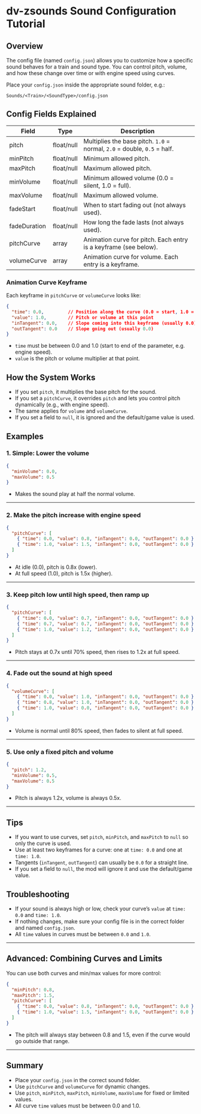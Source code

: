 # dv-zsounds Sound Configuration Tutorial

## Overview

The config file (named `config.json`) allows you to customize how a specific sound behaves for a train and sound type. You can control pitch, volume, and how these change over time or with engine speed using curves.

Place your `config.json` inside the appropriate sound folder, e.g.:
```
Sounds/<Train>/<SoundType>/config.json
```

## Config Fields Explained

| Field         | Type      | Description                                                                                 |
|---------------|-----------|---------------------------------------------------------------------------------------------|
| pitch         | float/null| Multiplies the base pitch. `1.0` = normal, `2.0` = double, `0.5` = half.                   |
| minPitch      | float/null| Minimum allowed pitch.                                                                      |
| maxPitch      | float/null| Maximum allowed pitch.                                                                      |
| minVolume     | float/null| Minimum allowed volume (0.0 = silent, 1.0 = full).                                         |
| maxVolume     | float/null| Maximum allowed volume.                                                                     |
| fadeStart     | float/null| When to start fading out (not always used).                                                 |
| fadeDuration  | float/null| How long the fade lasts (not always used).                                                  |
| pitchCurve    | array     | Animation curve for pitch. Each entry is a keyframe (see below).                            |
| volumeCurve   | array     | Animation curve for volume. Each entry is a keyframe.                                       |

### Animation Curve Keyframe

Each keyframe in `pitchCurve` or `volumeCurve` looks like:
```json
{
  "time": 0.0,         // Position along the curve (0.0 = start, 1.0 = end)
  "value": 1.0,        // Pitch or volume at this point
  "inTangent": 0.0,    // Slope coming into this keyframe (usually 0.0)
  "outTangent": 0.0    // Slope going out (usually 0.0)
}
```
- `time` must be between 0.0 and 1.0 (start to end of the parameter, e.g. engine speed).
- `value` is the pitch or volume multiplier at that point.

## How the System Works

- If you set `pitch`, it multiplies the base pitch for the sound.
- If you set a `pitchCurve`, it overrides `pitch` and lets you control pitch dynamically (e.g., with engine speed).
- The same applies for `volume` and `volumeCurve`.
- If you set a field to `null`, it is ignored and the default/game value is used.

## Examples

### 1. Simple: Lower the volume

```json
{
  "minVolume": 0.0,
  "maxVolume": 0.5
}
```
- Makes the sound play at half the normal volume.

---

### 2. Make the pitch increase with engine speed

```json
{
  "pitchCurve": [
    { "time": 0.0, "value": 0.8, "inTangent": 0.0, "outTangent": 0.0 },
    { "time": 1.0, "value": 1.5, "inTangent": 0.0, "outTangent": 0.0 }
  ]
}
```
- At idle (0.0), pitch is 0.8x (lower).
- At full speed (1.0), pitch is 1.5x (higher).

---

### 3. Keep pitch low until high speed, then ramp up

```json
{
  "pitchCurve": [
    { "time": 0.0, "value": 0.7, "inTangent": 0.0, "outTangent": 0.0 },
    { "time": 0.7, "value": 0.7, "inTangent": 0.0, "outTangent": 0.0 },
    { "time": 1.0, "value": 1.2, "inTangent": 0.0, "outTangent": 0.0 }
  ]
}
```
- Pitch stays at 0.7x until 70% speed, then rises to 1.2x at full speed.

---

### 4. Fade out the sound at high speed

```json
{
  "volumeCurve": [
    { "time": 0.0, "value": 1.0, "inTangent": 0.0, "outTangent": 0.0 },
    { "time": 0.8, "value": 1.0, "inTangent": 0.0, "outTangent": 0.0 },
    { "time": 1.0, "value": 0.0, "inTangent": 0.0, "outTangent": 0.0 }
  ]
}
```
- Volume is normal until 80% speed, then fades to silent at full speed.

---

### 5. Use only a fixed pitch and volume

```json
{
  "pitch": 1.2,
  "minVolume": 0.5,
  "maxVolume": 0.5
}
```
- Pitch is always 1.2x, volume is always 0.5x.

---

## Tips

- If you want to use curves, set `pitch`, `minPitch`, and `maxPitch` to `null` so only the curve is used.
- Use at least two keyframes for a curve: one at `time: 0.0` and one at `time: 1.0`.
- Tangents (`inTangent`, `outTangent`) can usually be `0.0` for a straight line.
- If you set a field to `null`, the mod will ignore it and use the default/game value.

## Troubleshooting

- If your sound is always high or low, check your curve’s `value` at `time: 0.0` and `time: 1.0`.
- If nothing changes, make sure your config file is in the correct folder and named `config.json`.
- All `time` values in curves must be between `0.0` and `1.0`.

---

## Advanced: Combining Curves and Limits

You can use both curves and min/max values for more control:
```json
{
  "minPitch": 0.8,
  "maxPitch": 1.5,
  "pitchCurve": [
    { "time": 0.0, "value": 0.8, "inTangent": 0.0, "outTangent": 0.0 },
    { "time": 1.0, "value": 1.5, "inTangent": 0.0, "outTangent": 0.0 }
  ]
}
```
- The pitch will always stay between 0.8 and 1.5, even if the curve would go outside that range.

---

## Summary

- Place your `config.json` in the correct sound folder.
- Use `pitchCurve` and `volumeCurve` for dynamic changes.
- Use `pitch`, `minPitch`, `maxPitch`, `minVolume`, `maxVolume` for fixed or limited values.
- All curve `time` values must be between 0.0 and 1.0.